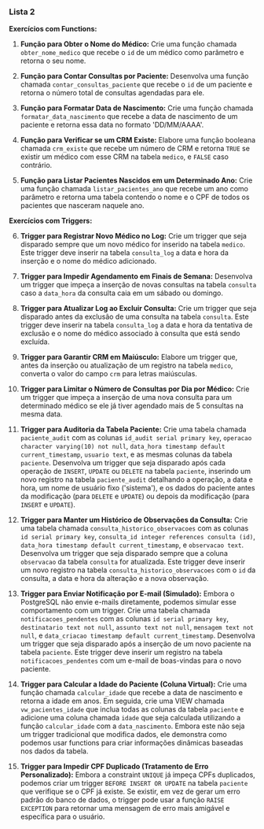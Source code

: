 ### Lista 2

**Exercícios com Functions:**

1.  **Função para Obter o Nome do Médico:** Crie uma função chamada `obter_nome_medico` que recebe o `id` de um médico como parâmetro e retorna o seu nome.

2.  **Função para Contar Consultas por Paciente:** Desenvolva uma função chamada `contar_consultas_paciente` que recebe o `id` de um paciente e retorna o número total de consultas agendadas para ele.

3.  **Função para Formatar Data de Nascimento:** Crie uma função chamada `formatar_data_nascimento` que recebe a data de nascimento de um paciente e retorna essa data no formato 'DD/MM/AAAA'.

4.  **Função para Verificar se um CRM Existe:** Elabore uma função booleana chamada `crm_existe` que recebe um número de CRM e retorna `TRUE` se existir um médico com esse CRM na tabela `medico`, e `FALSE` caso contrário.

5.  **Função para Listar Pacientes Nascidos em um Determinado Ano:** Crie uma função chamada `listar_pacientes_ano` que recebe um ano como parâmetro e retorna uma tabela contendo o nome e o CPF de todos os pacientes que nasceram naquele ano.

**Exercícios com Triggers:**

6.  **Trigger para Registrar Novo Médico no Log:** Crie um trigger que seja disparado sempre que um novo médico for inserido na tabela `medico`. Este trigger deve inserir na tabela `consulta_log` a data e hora da inserção e o nome do médico adicionado.

7.  **Trigger para Impedir Agendamento em Finais de Semana:** Desenvolva um trigger que impeça a inserção de novas consultas na tabela `consulta` caso a `data_hora` da consulta caia em um sábado ou domingo.

8.  **Trigger para Atualizar Log ao Excluir Consulta:** Crie um trigger que seja disparado antes da exclusão de uma consulta na tabela `consulta`. Este trigger deve inserir na tabela `consulta_log` a data e hora da tentativa de exclusão e o nome do médico associado à consulta que está sendo excluída.

9.  **Trigger para Garantir CRM em Maiúsculo:** Elabore um trigger que, antes da inserção ou atualização de um registro na tabela `medico`, converta o valor do campo `crm` para letras maiúsculas.

10. **Trigger para Limitar o Número de Consultas por Dia por Médico:** Crie um trigger que impeça a inserção de uma nova consulta para um determinado médico se ele já tiver agendado mais de 5 consultas na mesma data.

11. **Trigger para Auditoria da Tabela Paciente:** Crie uma tabela chamada `paciente_audit` com as colunas `id_audit serial primary key`, `operacao character varying(10) not null`, `data_hora timestamp default current_timestamp`, `usuario text`, e as mesmas colunas da tabela `paciente`. Desenvolva um trigger que seja disparado após cada operação de `INSERT`, `UPDATE` ou `DELETE` na tabela `paciente`, inserindo um novo registro na tabela `paciente_audit` detalhando a operação, a data e hora, um nome de usuário fixo ('sistema'), e os dados do paciente antes da modificação (para `DELETE` e `UPDATE`) ou depois da modificação (para `INSERT` e `UPDATE`).

12. **Trigger para Manter um Histórico de Observações da Consulta:** Crie uma tabela chamada `consulta_historico_observacoes` com as colunas `id serial primary key`, `consulta_id integer references consulta (id)`, `data_hora timestamp default current_timestamp`, e `observacao text`. Desenvolva um trigger que seja disparado sempre que a coluna `observacao` da tabela `consulta` for atualizada. Este trigger deve inserir um novo registro na tabela `consulta_historico_observacoes` com o `id` da consulta, a data e hora da alteração e a nova observação.

13. **Trigger para Enviar Notificação por E-mail (Simulado):** Embora o PostgreSQL não envie e-mails diretamente, podemos simular esse comportamento com um trigger. Crie uma tabela chamada `notificacoes_pendentes` com as colunas `id serial primary key`, `destinatario text not null`, `assunto text not null`, `mensagem text not null`, e `data_criacao timestamp default current_timestamp`. Desenvolva um trigger que seja disparado após a inserção de um novo paciente na tabela `paciente`. Este trigger deve inserir um registro na tabela `notificacoes_pendentes` com um e-mail de boas-vindas para o novo paciente.

14. **Trigger para Calcular a Idade do Paciente (Coluna Virtual):** Crie uma função chamada `calcular_idade` que recebe a data de nascimento e retorna a idade em anos. Em seguida, crie uma VIEW chamada `vw_pacientes_idade` que inclua todas as colunas da tabela `paciente` e adicione uma coluna chamada `idade` que seja calculada utilizando a função `calcular_idade` com a `data_nascimento`. Embora este não seja um trigger tradicional que modifica dados, ele demonstra como podemos usar functions para criar informações dinâmicas baseadas nos dados da tabela.

15. **Trigger para Impedir CPF Duplicado (Tratamento de Erro Personalizado):** Embora a constraint `UNIQUE` já impeça CPFs duplicados, podemos criar um trigger `BEFORE INSERT OR UPDATE` na tabela `paciente` que verifique se o CPF já existe. Se existir, em vez de gerar um erro padrão do banco de dados, o trigger pode usar a função `RAISE EXCEPTION` para retornar uma mensagem de erro mais amigável e específica para o usuário.
